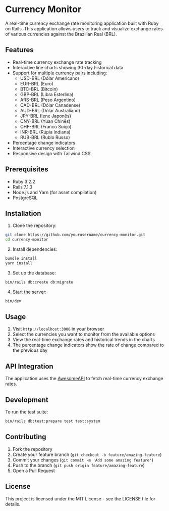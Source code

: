 # Currency Monitor

A real-time currency exchange rate monitoring application built with Ruby on Rails. This application allows users to track and visualize exchange rates of various currencies against the Brazilian Real (BRL).

## Features

- Real-time currency exchange rate tracking
- Interactive line charts showing 30-day historical data
- Support for multiple currency pairs including:
  - USD-BRL (Dólar Americano)
  - EUR-BRL (Euro)
  - BTC-BRL (Bitcoin)
  - GBP-BRL (Libra Esterlina)
  - ARS-BRL (Peso Argentino)
  - CAD-BRL (Dólar Canadense)
  - AUD-BRL (Dólar Australiano)
  - JPY-BRL (Iene Japonês)
  - CNY-BRL (Yuan Chinês)
  - CHF-BRL (Franco Suíço)
  - INR-BRL (Rúpia Indiana)
  - RUB-BRL (Rublo Russo)
- Percentage change indicators
- Interactive currency selection
- Responsive design with Tailwind CSS

## Prerequisites

- Ruby 3.2.2
- Rails 7.1.3
- Node.js and Yarn (for asset compilation)
- PostgreSQL

## Installation

1. Clone the repository:
```bash
git clone https://github.com/yourusername/currency-monitor.git
cd currency-monitor
```

2. Install dependencies:
```bash
bundle install
yarn install
```

3. Set up the database:
```bash
bin/rails db:create db:migrate
```

4. Start the server:
```bash
bin/dev
```

## Usage

1. Visit `http://localhost:3000` in your browser
2. Select the currencies you want to monitor from the available options
3. View the real-time exchange rates and historical trends in the charts
4. The percentage change indicators show the rate of change compared to the previous day

## API Integration

The application uses the [AwesomeAPI](https://economia.awesomeapi.com.br/) to fetch real-time currency exchange rates.

## Development

To run the test suite:
```bash
bin/rails db:test:prepare test test:system
```

## Contributing

1. Fork the repository
2. Create your feature branch (`git checkout -b feature/amazing-feature`)
3. Commit your changes (`git commit -m 'Add some amazing feature'`)
4. Push to the branch (`git push origin feature/amazing-feature`)
5. Open a Pull Request

## License

This project is licensed under the MIT License - see the LICENSE file for details.
